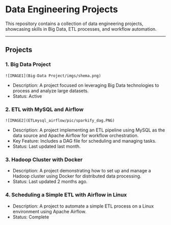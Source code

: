 # Data Engineering Projects

This repository contains a collection of data engineering projects, showcasing skills in Big Data, ETL processes, and workflow automation.

---

## Projects

### 1. **Big Data Project**

    ![IMAGE1](Big-Data Project/imgs/shema.png)
    
   - Description: A project focused on leveraging Big Data technologies to process and analyze large datasets.
   - Status: Active

### 2. **ETL with MySQL and Airflow**

    ![IMAGE2](ETLmysql_airflow/pic/sparkify_dag.PNG)
       
   - Description: A project implementing an ETL pipeline using MySQL as the data source and Apache Airflow for workflow orchestration.
   - Key Feature: Includes a DAG file for scheduling and managing tasks.
   - Status: Last updated last month.

### 3. **Hadoop Cluster with Docker**
   - Description: A project demonstrating how to set up and manage a Hadoop cluster using Docker for distributed data processing.
   - Status: Last updated 2 months ago.

### 4. **Scheduling a Simple ETL with Airflow in Linux**

   - Description: A project to automate a simple ETL process on a Linux environment using Apache Airflow.
   - Status: Complete



